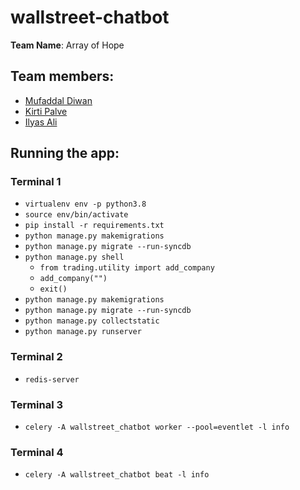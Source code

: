 # wallstreet-chatbot

**Team Name**: Array of Hope

## Team members:

- [Mufaddal Diwan](https://github.com/mufaddal12)
- [Kirti Palve](https://github.com/kirtipalve)
- [Ilyas Ali](https://github.com/ilyas-ali)

## Running the app:

### Terminal 1

- `virtualenv env -p python3.8`
- `source env/bin/activate`
- `pip install -r requirements.txt`
- `python manage.py makemigrations`
- `python manage.py migrate --run-syncdb`
- `python manage.py shell`
  - `from trading.utility import add_company`
  - `add_company("")`
  - `exit()`
- `python manage.py makemigrations`
- `python manage.py migrate --run-syncdb`
- `python manage.py collectstatic`
- `python manage.py runserver`

### Terminal 2

- `redis-server`

### Terminal 3

- `celery -A wallstreet_chatbot worker --pool=eventlet -l info`

### Terminal 4

- `celery -A wallstreet_chatbot beat -l info`
